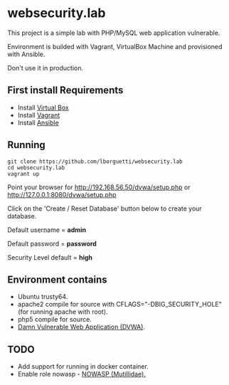 # websecurity.lab

This project is a simple lab with PHP/MySQL web application vulnerable.

Environment is builded with Vagrant, VirtualBox Machine and provisioned with Ansible.

Don't use it in production.

## First install Requirements

- Install [Virtual Box](https://www.virtualbox.org/)
- Install [Vagrant](http://www.vagrantup.com/)
- Install [Ansible](http://www.ansible.com/)

## Running

    git clone https://github.com/lborguetti/websecurity.lab
    cd websecurity.lab
    vagrant up

Point your browser for http://192.168.56.50/dvwa/setup.php or http://127.0.0.1:8080/dvwa/setup.php

Click on the 'Create / Reset Database' button below to create your database.

Default username = **admin**

Default password = **password**

Security Level default = **high**

## Environment contains

- Ubuntu trusty64.
- apache2 compile for source with CFLAGS="-DBIG_SECURITY_HOLE" (for running apache with root).
- php5 compile for source.
- [Damn Vulnerable Web Application (DVWA)](http://www.dvwa.co.uk/).

## TODO

- Add support for running in docker container.
- Enable role nowasp - [NOWASP (Mutillidae).](http://sourceforge.net/projects/mutillidae/)
